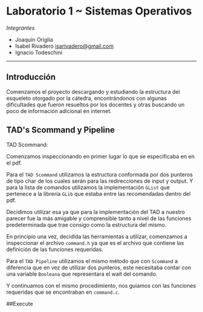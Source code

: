 # Laboratorio 1 ~ Sistemas Operativos

_Integrantes_

* Joaquín Origlia
* Isabel Rivadero   isarivadero@gmail.com
* Ignacio Todeschini

---
## Introducción

Comenzamos el proyecto descargando y estudiando la estructura del esqueleto
otorgado por la cátedra, encontrándonos con algunas dificultades que fueron
resueltos por los docentes y otras buscando un poco de información adicional en internet.


## TAD's Scommand y Pipeline

TAD Scommand:

Comenzamos inspeccionando en primer lugar lo que se especificaba en en el pdf.

Para el `TAD Scommand` utilizamos la estructura conformada por dos punteros de tipo char de los cuales serán para las redirecciones de input y output. Y para la lista de comandos utilizamos la implementación `GList` que pertenece a la librería `GLib` que estaba entre las recomendadas dentro del pdf.

Decidimos utilizar esa ya que para la implementación del TAD a nuestro parecer fue la más amigable y comprensible tanto a nivel de las funciones predeterminada que trae consigo como la estructura del mismo.

En principio una vez, decidida las herramientas a utilizar, comenzamos a inspeccionar el archivo `command.h` ya que es el archivo que contiene las definición de las funciones requeridas.

Para el `TAD Pipeline` utilizamos el mismo método que con `Scommand` a diferencia
que en vez de utilizar dos punteros, este necesitaba contar con una variable
`Booleana` que representara el wait del comando.

Y continuamos con el mismo procedimiento, nos guiamos con las funciones requeridas
que se encontraban en `command.c`.


##Execute
